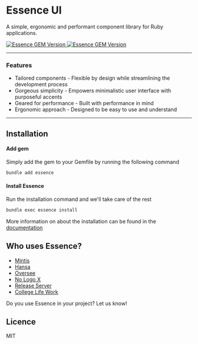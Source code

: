 # Essence UI

A simple, ergonomic and performant component library for Ruby applications.

<a href="https://rubygems.org/gems/essence">
  <img alt="Essence GEM Version" src="https://img.shields.io/gem/v/essence?color=10b981&include_prereleases&logo=ruby&logoColor=f43f5e">
</a>

<a href="https://rubygems.org/gems/essence">
  <img alt="Essence GEM Version" src="https://img.shields.io/gem/dt/essence?color=10b981&include_prereleases&logo=ruby&logoColor=f43f5e">
</a>

---

### Features

- Tailored components - Flexible by design while streamlining the development process
- Gorgeous simplicity - Empowers minimalistic user interface with purposeful accents
- Geared for performance - Built with performance in mind
- Ergonomic approach - Designed to be easy to use and understand

---

## Installation

#### Add gem

Simply add the gem to your Gemfile by running the following command

```bash
bundle add essence
```

#### Install Essence

Run the installation command and we'll take care of the rest

```bash
bundle exec essence install
```

More information on about the installation can be found in the [documentation](https://essenceui.com/installation)

## Who uses Essence?

- [Mintis](https://mintis.app)
- [Hansa](https://hansahq.com)
- [Oversee](https://github.com/primevise/oversee)
- [No Logo X](https://nologox.com)
- [Release Server](https://releaseserver.com)
- [College Life Work](https://work.collegelife.co)

Do you use Essence in your project? Let us know!

## Licence

MIT
